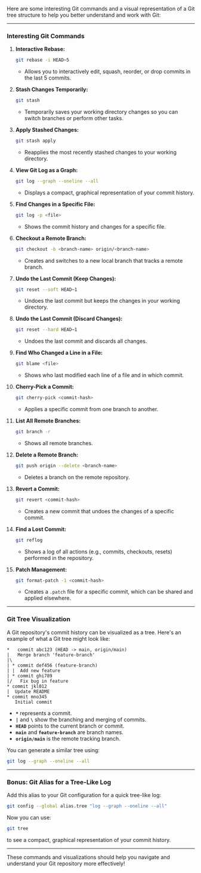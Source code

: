 Here are some interesting Git commands and a visual representation of a Git tree structure to help you better understand and work with Git:

---

### **Interesting Git Commands**

1. **Interactive Rebase:**
   ```bash
   git rebase -i HEAD~5
   ```
   - Allows you to interactively edit, squash, reorder, or drop commits in the last 5 commits.

2. **Stash Changes Temporarily:**
   ```bash
   git stash
   ```
   - Temporarily saves your working directory changes so you can switch branches or perform other tasks.

3. **Apply Stashed Changes:**
   ```bash
   git stash apply
   ```
   - Reapplies the most recently stashed changes to your working directory.

4. **View Git Log as a Graph:**
   ```bash
   git log --graph --oneline --all
   ```
   - Displays a compact, graphical representation of your commit history.

5. **Find Changes in a Specific File:**
   ```bash
   git log -p <file>
   ```
   - Shows the commit history and changes for a specific file.

6. **Checkout a Remote Branch:**
   ```bash
   git checkout -b <branch-name> origin/<branch-name>
   ```
   - Creates and switches to a new local branch that tracks a remote branch.

7. **Undo the Last Commit (Keep Changes):**
   ```bash
   git reset --soft HEAD~1
   ```
   - Undoes the last commit but keeps the changes in your working directory.

8. **Undo the Last Commit (Discard Changes):**
   ```bash
   git reset --hard HEAD~1
   ```
   - Undoes the last commit and discards all changes.

9. **Find Who Changed a Line in a File:**
   ```bash
   git blame <file>
   ```
   - Shows who last modified each line of a file and in which commit.

10. **Cherry-Pick a Commit:**
    ```bash
    git cherry-pick <commit-hash>
    ```
    - Applies a specific commit from one branch to another.

11. **List All Remote Branches:**
    ```bash
    git branch -r
    ```
    - Shows all remote branches.

12. **Delete a Remote Branch:**
    ```bash
    git push origin --delete <branch-name>
    ```
    - Deletes a branch on the remote repository.

13. **Revert a Commit:**
    ```bash
    git revert <commit-hash>
    ```
    - Creates a new commit that undoes the changes of a specific commit.

14. **Find a Lost Commit:**
    ```bash
    git reflog
    ```
    - Shows a log of all actions (e.g., commits, checkouts, resets) performed in the repository.

15. **Patch Management:**
    ```bash
    git format-patch -1 <commit-hash>
    ```
    - Creates a `.patch` file for a specific commit, which can be shared and applied elsewhere.

---

### **Git Tree Visualization**

A Git repository's commit history can be visualized as a tree. Here's an example of what a Git tree might look like:

```
*   commit abc123 (HEAD -> main, origin/main)
|   Merge branch 'feature-branch'
|\  
| * commit def456 (feature-branch)
| |  Add new feature
| * commit ghi789
|/   Fix bug in feature
* commit jkl012
|  Update README
* commit mno345
   Initial commit
```

- **`*`** represents a commit.
- **`|`** and **`\`** show the branching and merging of commits.
- **`HEAD`** points to the current branch or commit.
- **`main`** and **`feature-branch`** are branch names.
- **`origin/main`** is the remote tracking branch.

You can generate a similar tree using:
```bash
git log --graph --oneline --all
```

---

### **Bonus: Git Alias for a Tree-Like Log**
Add this alias to your Git configuration for a quick tree-like log:
```bash
git config --global alias.tree "log --graph --oneline --all"
```
Now you can use:
```bash
git tree
```
to see a compact, graphical representation of your commit history.

---

These commands and visualizations should help you navigate and understand your Git repository more effectively!
